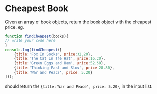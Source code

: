 # Cheapest Book


Given an array of book objects, return the book object with the cheapest price.
eg.


```js
function findCheapest(books){
// write your code here
}
console.log(findCheapest([
    {title:'Fox In Socks', price:32.20},
    {title:'The Cat In The Hat', price:16.20},
    {title:'Green Eggs and Ham', price:52.50},
    {title:'Thinking Fast and Slow', price:28.80},
    {title:'War and Peace', price: 5.20}
]));
```

should return the  `{title:'War and Peace', price: 5.20}`, in the input list.

